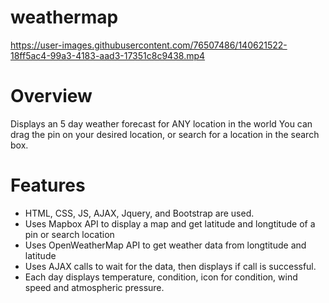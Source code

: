 # weathermap

https://user-images.githubusercontent.com/76507486/140621522-18ff5ac4-99a3-4183-aad3-17351c8c9438.mp4

<h1>Overview</h1>
Displays an 5 day weather forecast for ANY location in the world You can drag the pin on your desired location, or search for a location in the search box.

<h1>Features</h1>
<ul>
  <li>HTML, CSS, JS, AJAX, Jquery, and Bootstrap are used.</li>
  <li>Uses Mapbox API to display a map and get latitude and longtitude of a pin or search location</li>
  <li>Uses OpenWeatherMap API to get weather data from longtitude and latitude</li>
  <li>Uses AJAX calls to wait for the data, then displays if call is successful.</li>
  <li>Each day displays temperature, condition, icon for condition, wind speed and atmospheric pressure.</li>
</ul>
